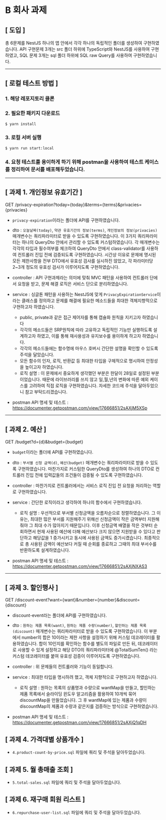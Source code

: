 # B 회사 과제

## [ 도입 ]

총 6문제를 NestJS 하나의 앱 안에서 각각 하나의 독립적인 폴더를 생성하여 구현하였습니다.
API 구현문제 3개는 src 폴더 하위에 TypeScript와 NestJS를 사용하여 구현하였고,
SQL 문제 3개는 sql 폴더 하위에 SQL raw Query를 사용하여 구현하였습니다.

---

## [ 로컬 테스트 방법 ]

### 1. 해당 레포지토리 클론

### 2. 필요한 패키지 다운로드

```bash
$ yarn install
```

### 3. 로컬 서버 실행

```bash
$ yarn run start:local
```

### 4. 요청 테스트를 용이하게 하기 위해 postman을 사용하여 테스트 케이스를 정리하여 문서를 배포해두었습니다.

---

## [ 과제 1. 개인정보 유효기간 ]

GET /privacy-expiration?today={today}&terms={terms}&privacies={privacies}

- `privacy-expiration`이라는 폴더에 API를 구현하였습니다.

- dto : `오늘날짜(today)`, `약관 유효기간의 정보(terms)`, `개인정보의 정보(privacies)` 매개변수는 쿼리파라미터로 받을 수 있도록 구현하였습니다. 이 3가지 쿼리파라미터는 하나의 QueryDto 안에서 관리할 수 있도록 커스텀하였습니다. 각 매개변수는 각각의 타입과 필수여부를 체크하여 QueryDto 안에서 class-validator를 사용하여 컨트롤러 진입 전에 검증되도록 구현하였습니다. 시간상 이유로 문제에 명시된 모든 제한사항을 전부 DTO에서 유효성 검사를 실시하진 않았고, 각 파라미터당 2~3개 정도의 유효성 검사가 이루어지도록 구현하였습니다.
- controller : API 구현과제라는 의미에 맞춰 MVC 패턴을 사용하여 컨트롤러 단에서 요청을 받고, 문제 해결 로직은 서비스 단으로 분리하였습니다.

- service : 싱글톤 패턴을 사용하는 NestJS에 맞게 `PrivacyExpirationService`이라는 클래스를 정의하고 문제를 해결에 필요한 메소드들을 최대한 객체지향적으로 구현하고자 하였습니다.

  - public, private과 같은 접근 제어자를 통해 캡슐화 원칙을 지키고자 하였습니다
  - 각각의 메소드들은 SRP원칙에 따라 고유하고 독립적인 기능만 실행하도록 설계하고자 하였고, 이를 통해 재사용성과 유지보수를 용이하게 하고자 하였습니다.
  - 각각의 메소드들에는 함수명에 마우스 호버시 간단한 설명을 확인할 수 있도록 주석을 달았습니다.
  - 모든 함수의 인자, 로직, 반환값 등 최대한 타입을 구체적으로 명시하여 안정성을 높이고자 하였습니다.
  - 로직 설명 : 이 문제에서 중요하게 생각했던 부분은 한달이 28일로 설정된 부분이었습니다. 때문에 라이브러리를 쓰지 않고 일,월,년의 변화에 따른 예외 케이스를 고려하여 직접 로직을 구현하였습니다. 자세한 코드에 주석을 달아두었으니 참고 부탁드리겠습니다.

- postman API 명세 및 테스트 : https://documenter.getpostman.com/view/17666851/2sAXjM5XSp

---

## [ 과제 2. 예산 ]

GET /budget?d={d}&budget={budget}

- `budget`이라는 폴더에 API를 구현하였습니다.

- dto : `부서별 신청 금액(d)`, `예산(budget)` 매개변수는 쿼리파라미터로 받을 수 있도록 구현하였습니다. 마찬가지로 커스텀한 QueryDto를 생성하여 하나의 DTO로 컨트롤러 진입 전에 입력값들의 조건들이 검증될 수 있도록 구현하였습니다.

- controller : 마찬가지로 컨트롤러에서는 서비스 로직 진입 전 요청을 처리하는 역할로 구현하였습니다.

- service : 간단한 로직이라고 생각하여 하나의 함수에서 구현하였습니다.

  - 로직 설명 : 우선적으로 부서별 신청금액을 오름차순으로 정렬하였습니다. 그 이유는, 최대한 많은 부서를 지원해주기 위해선 신청금액이 작은 금액부터 지원해줘야 그 최대 수가 많아지기 때문입니다. 이후 신청금액 배열을 작은 것부터 순회하면서 현재 사용된 예산에 더해 예산보다 크지 않으면 지원받을 수 있다고 판단하고 해당값을 1 증가시키고 동시에 사용된 금액도 증가시켰습니다. 최종적으로 총 사용된 금액이 예산보다 커질 때 순회를 종료하고 그때의 최대 부서수를 반환하도록 설계하였습니다.

- postman API 명세 및 테스트 : https://documenter.getpostman.com/view/17666851/2sAXjNXAS3

---

## [ 과제 3. 할인행사 ]

GET /discount-event?want={want}&number={number}&discount={discount}

- discount-event라는 폴더에 API를 구현하였습니다.

- dto : `원하는 제품 목록(want)`, `원하는 제품 수량(number)`, `할인하는 제품 목록(discount)` 매개변수는 쿼리파라미터로 받을 수 있도록 구현하였습니다. 이 부분에서 number의 합은 10이라는 제한 사항을 설정하기 위해 커스텀 데코레이터를 활용하였습니다. 합이 10인지를 확인하는 함수를 별도의 파일로 만든 뒤, 데코레이터로 사용할 수 있게 설정하고 해당 DTO의 쿼리파라미터에 @TotalSumTen() 라는 커스텀 데코레이터를 붙여 유효성 검증이 이루어지도록 구현하였습니다.

- controller : 위 문제들의 컨트롤러와 기능이 동일합니다.

- service : 최대한 타입을 명시하려 했고, 객체 지향적으로 구현하고자 하였습니다.

  - 로직 설명 : 원하는 목록의 상품명과 수량으로 wantMap을 만들고, 할인하는 제품 목록에서 슬라이딩 윈도우 알고리즘을 활용하여 10개씩 묶어 discountMap을 만들었습니다. 그 후 wantMap에 있는 제품과 수량이 discountMap의 제품과 수량과 같은지를 검증하는 방식으로 구현하였습니다.

- postman API 명세 및 테스트 : https://documenter.getpostman.com/view/17666851/2sAXjQ1qDH

## [ 과제 4. 가격대별 상품개수 ]

- `4.product-count-by-price.sql` 파일에 쿼리 및 주석을 달아두었습니다.

## [ 과제 5. 월 총매출 조회 ]

- `5.total-sales.sql` 파일에 쿼리 및 주석을 달아두었습니다.

## [ 과제 6. 재구매 회원 리스트 ]

- `6.repurchase-user-list.sql` 파일에 쿼리 및 주석을 달아두었습니다.
